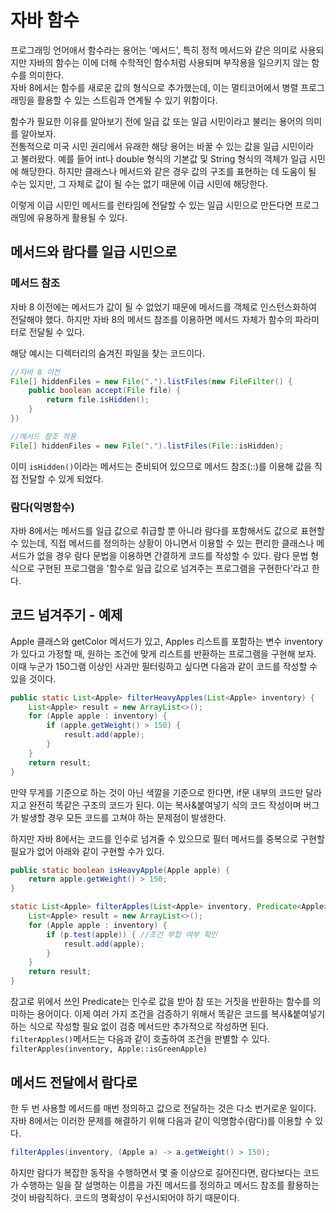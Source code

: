# 자바 함수  
프로그래밍 언어애서 함수라는 용어는 '메서드', 특히 정적 메서드와 같은 의미로 사용되지만 자바의 함수는 이에 더해 수학적인 함수처럼 사용되며 부작용을 일으키지 않는 함수를 의미한다.  
자바 8에서는 함수를 새로운 값의 형식으로 추가했는데, 이는 멀티코어에서 병렬 프로그래밍을 활용할 수 있는 스트림과 연계될 수 있기 위함이다.  
  
함수가 필요한 이유를 알아보기 전에 일급 값 또는 일급 시민이라고 불리는 용어의 의미를 알아보자.  
전통적으로 미국 시민 권리에서 유래한 해당 용어는 바꿀 수 있는 값을 일급 시민이라고 불러왔다. 예를 들어 int나 double 형식의 기본값 및 String 형식의 객체가 일급 시민에 해당한다. 하지만 클래스나 메서드와 같은 경우 값의 구조를 표현하는 데 도움이 될 수는 있지만, 그 자체로 값이 될 수는 없기 때문에 이급 시민에 해당한다.

이렇게 이급 시민인 메서드를 런타임에 전달할 수 있는 일급 시민으로 만든다면 프로그래밍에 유용하게 활용될 수 있다.
  
## 메서드와 람다를 일급 시민으로  
### 메서드 참조
자바 8 이전에는 메서드가 값이 될 수 없었기 때문에 메서드를 객체로 인스턴스화하여 전달해야 했다. 하지만 자바 8의 메서드 참조를 이용하면 메서드 자체가 함수의 파라미터로 전달될 수 있다.

해당 예시는 디렉터리의 숨겨진 파일을 찾는 코드이다.
```java
//자바 8 이전
File[] hiddenFiles = new File(".").listFiles(new FileFilter() {
    public boolean accept(File file) {
        return file.isHidden();
    }
})
```  
```java
//메서드 참조 적용
File[] hiddenFiles = new File(".").listFiles(File::isHidden);
```
이미 `isHidden()`이라는 메서드는 준비되어 있으므로 메서드 참조(::)를 이용해 값을 직접 전달할 수 있게 되었다.

### 람다(익명함수)
자바 8에서는 메서드를 일급 값으로 취급할 뿐 아니라 람다를 포함해서도 값으로 표현할 수 있는데, 직접 메서드를 정의하는 상황이 아니면서 이용할 수 있는 편리한 클래스나 메서드가 없을 경우 람다 문법을 이용하면 간결하게 코드를 작성할 수 있다.
람다 문법 형식으로 구현된 프로그램을 '함수로 일급 값으로 넘겨주는 프로그램을 구현한다'라고 한다. 


## 코드 넘겨주기 - 예제  
Apple 클래스와 getColor 메서드가 있고, Apples 리스트를 포함하는 변수 inventory가 있다고 가정할 때, 원하는 조건에 맞게 리스트를 반환하는 프로그램을 구현해 보자.
이때 누군가 150그램 이상인 사과만 필터링하고 싶다면 다음과 같이 코드를 작성할 수 있을 것이다.
```java
public static List<Apple> filterHeavyApples(List<Apple> inventory) {
    List<Apple> result = new ArrayList<>();
    for (Apple apple : inventory) {
        if (apple.getWeight() > 150) {
            result.add(apple);
        }
    }
    return result;
}
```
만약 무게를 기준으로 하는 것이 아닌 색깔을 기준으로 한다면, if문 내부의 코드만 달라지고 완전히 똑같은 구조의 코드가 된다.
이는 복사&붙여넣기 식의 코드 작성이며 버그가 발생할 경우 모든 코드를 고쳐야 하는 문제점이 발생한다.

하지만 자바 8에서는 코드를 인수로 넘겨줄 수 있으므로 필터 메서드를 중복으로 구현할 필요가 없어 아래와 같이 구현할 수가 있다.
```java
public static boolean isHeavyApple(Apple apple) {
    return apple.getWeight() > 150;
}

static List<Apple> filterApples(List<Apple> inventory, Predicate<Apple> p) { //조건 판별 함수가 Predicate 파라미터로 전달
    List<Apple> result = new ArrayList<>();
    for (Apple apple : inventory) {
        if (p.test(apple)) { //조건 부합 여부 확인
            result.add(apple);
        }
    }
    return result;
}
```
참고로 위에서 쓰인 Predicate는 인수로 값을 받아 참 또는 거짓을 반환하는 함수를 의미하는 용어이다.
이제 여러 가지 조건을 검증하기 위해서 똑같은 코드를 복사&붙여넣기 하는 식으로 작성할 필요 없이 검증 메서드만 추가적으로 작성하면 된다. `filterApples()`메서드는 다음과 같이 호출하여 조건을 판별할 수 있다.
```filterApples(inventory, Apple::isGreenApple)```


## 메서드 전달에서 람다로
한 두 번 사용할 메서드를 매번 정의하고 값으로 전달하는 것은 다소 번거로운 일이다. 자바 8에서는 이러한 문제를 해결하기 위해 다음과 같이 익명함수(람다)를 이용할 수 있다.
```java
filterApples(inventory, (Apple a) -> a.getWeight() > 150);
```
하지만 람다가 복잡한 동작을 수행하면서 몇 줄 이상으로 길어진다면, 람다보다는 코드가 수행하는 일을 잘 설명하는 이름을 가진 메서드를 정의하고 메서드 참조를 활용하는 것이 바람직하다. 코드의 명확성이 우선시되어야 하기 때문이다.

